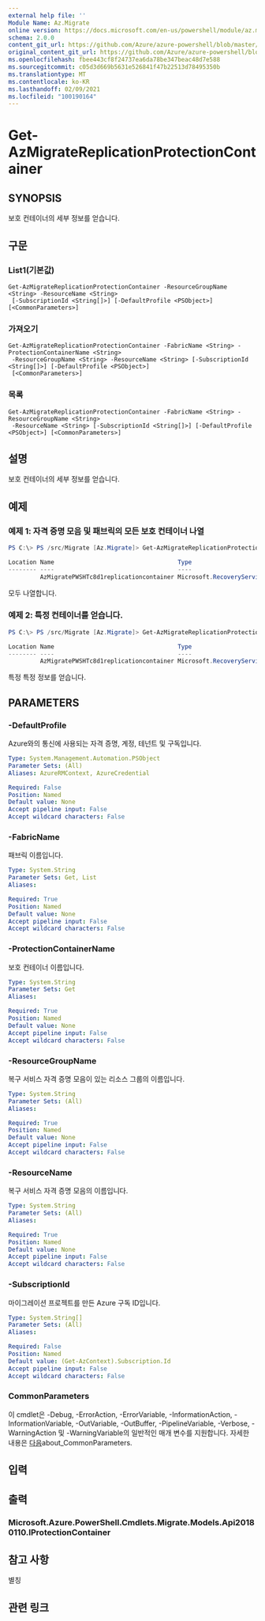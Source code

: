 ```yaml
---
external help file: ''
Module Name: Az.Migrate
online version: https://docs.microsoft.com/en-us/powershell/module/az.migrate/get-azmigratereplicationprotectioncontainer
schema: 2.0.0
content_git_url: https://github.com/Azure/azure-powershell/blob/master/src/Migrate/help/Get-AzMigrateReplicationProtectionContainer.md
original_content_git_url: https://github.com/Azure/azure-powershell/blob/master/src/Migrate/help/Get-AzMigrateReplicationProtectionContainer.md
ms.openlocfilehash: fbee443cf8f24737ea6da78be347beac48d7e588
ms.sourcegitcommit: c05d3d669b5631e526841f47b22513d78495350b
ms.translationtype: MT
ms.contentlocale: ko-KR
ms.lasthandoff: 02/09/2021
ms.locfileid: "100190164"
---
```

# Get-AzMigrateReplicationProtectionContainer

## SYNOPSIS
보호 컨테이너의 세부 정보를 얻습니다.

## 구문

### List1(기본값)
```
Get-AzMigrateReplicationProtectionContainer -ResourceGroupName <String> -ResourceName <String>
 [-SubscriptionId <String[]>] [-DefaultProfile <PSObject>] [<CommonParameters>]
```

### 가져오기
```
Get-AzMigrateReplicationProtectionContainer -FabricName <String> -ProtectionContainerName <String>
 -ResourceGroupName <String> -ResourceName <String> [-SubscriptionId <String[]>] [-DefaultProfile <PSObject>]
 [<CommonParameters>]
```

### 목록
```
Get-AzMigrateReplicationProtectionContainer -FabricName <String> -ResourceGroupName <String>
 -ResourceName <String> [-SubscriptionId <String[]>] [-DefaultProfile <PSObject>] [<CommonParameters>]
```

## 설명
보호 컨테이너의 세부 정보를 얻습니다.

## 예제

### 예제 1: 자격 증명 모음 및 패브릭의 모든 보호 컨테이너 나열
```powershell
PS C:\> PS /src/Migrate [Az.Migrate]> Get-AzMigrateReplicationProtectionContainer -ResourceGroupName azmigratepwshtestasr13072020  -ResourceName AzMigrateTestProjectPWSH02aarsvault -FabricName AzMigratePWSHTc8d1replicationfabric

Location Name                                   Type
-------- ----                                   ----
         AzMigratePWSHTc8d1replicationcontainer Microsoft.RecoveryServices/vaults/replicationFabrics/replicationProtectionContainers
```

모두 나열합니다.

### 예제 2: 특정 컨테이너를 얻습니다.
```powershell
PS C:\> PS /src/Migrate [Az.Migrate]> Get-AzMigrateReplicationProtectionContainer -ResourceGroupName azmigratepwshtestasr13072020  -ResourceName AzMigrateTestProjectPWSH02aarsvault -FabricName AzMigratePWSHTc8d1replicationfabric -ProtectionContainerName AzMigratePWSHTc8d1replicationcontainer

Location Name                                   Type
-------- ----                                   ----
         AzMigratePWSHTc8d1replicationcontainer Microsoft.RecoveryServices/vaults/replicationFabrics/replicationProtectionContainers
```

특정 특정 정보를 얻습니다.

## PARAMETERS

### -DefaultProfile
Azure와의 통신에 사용되는 자격 증명, 계정, 테넌트 및 구독입니다.

```yaml
Type: System.Management.Automation.PSObject
Parameter Sets: (All)
Aliases: AzureRMContext, AzureCredential

Required: False
Position: Named
Default value: None
Accept pipeline input: False
Accept wildcard characters: False
```

### -FabricName
패브릭 이름입니다.

```yaml
Type: System.String
Parameter Sets: Get, List
Aliases:

Required: True
Position: Named
Default value: None
Accept pipeline input: False
Accept wildcard characters: False
```

### -ProtectionContainerName
보호 컨테이너 이름입니다.

```yaml
Type: System.String
Parameter Sets: Get
Aliases:

Required: True
Position: Named
Default value: None
Accept pipeline input: False
Accept wildcard characters: False
```

### -ResourceGroupName
복구 서비스 자격 증명 모음이 있는 리소스 그룹의 이름입니다.

```yaml
Type: System.String
Parameter Sets: (All)
Aliases:

Required: True
Position: Named
Default value: None
Accept pipeline input: False
Accept wildcard characters: False
```

### -ResourceName
복구 서비스 자격 증명 모음의 이름입니다.

```yaml
Type: System.String
Parameter Sets: (All)
Aliases:

Required: True
Position: Named
Default value: None
Accept pipeline input: False
Accept wildcard characters: False
```

### -SubscriptionId
마이그레이션 프로젝트를 만든 Azure 구독 ID입니다.

```yaml
Type: System.String[]
Parameter Sets: (All)
Aliases:

Required: False
Position: Named
Default value: (Get-AzContext).Subscription.Id
Accept pipeline input: False
Accept wildcard characters: False
```

### CommonParameters
이 cmdlet은 -Debug, -ErrorAction, -ErrorVariable, -InformationAction, -InformationVariable, -OutVariable, -OutBuffer, -PipelineVariable, -Verbose, -WarningAction 및 -WarningVariable의 일반적인 매개 변수를 지원합니다. 자세한 내용은 [다음](http://go.microsoft.com/fwlink/?LinkID=113216)about_CommonParameters.

## 입력

## 출력

### Microsoft.Azure.PowerShell.Cmdlets.Migrate.Models.Api20180110.IProtectionContainer

## 참고 사항

별칭

## 관련 링크

